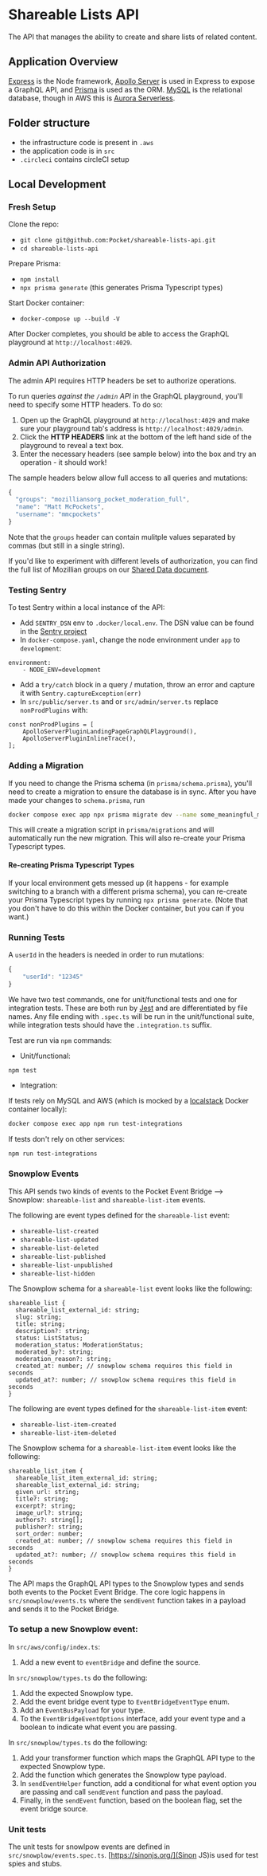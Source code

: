 # Shareable Lists API

The API that manages the ability to create and share lists of related content.

## Application Overview

[Express](https://expressjs.com/) is the Node framework, [Apollo Server](https://www.apollographql.com/docs/apollo-server/) is used in Express to expose a GraphQL API, and [Prisma](https://www.prisma.io/) is used as the ORM. [MySQL](https://www.mysql.com/) is the relational database, though in AWS this is [Aurora Serverless](https://aws.amazon.com/rds/aurora/serverless/).

## Folder structure

- the infrastructure code is present in `.aws`
- the application code is in `src`
- `.circleci` contains circleCI setup

## Local Development

### Fresh Setup

Clone the repo:

- `git clone git@github.com:Pocket/shareable-lists-api.git`
- `cd shareable-lists-api`

Prepare Prisma:

- `npm install`
- `npx prisma generate` (this generates Prisma Typescript types)

Start Docker container:

- `docker-compose up --build -V`

After Docker completes, you should be able to access the GraphQL playground at `http://localhost:4029`.

### Admin API Authorization

The admin API requires HTTP headers be set to authorize operations.

To run queries _against the `/admin` API_ in the GraphQL playground, you'll need to specify some HTTP headers. To do so:

1. Open up the GraphQL playground at `http://localhost:4029` and make sure your playground tab's address is `http://localhost:4029/admin`.
2. Click the **HTTP HEADERS** link at the bottom of the left hand side of the playground to reveal a text box.
3. Enter the necessary headers (see sample below) into the box and try an operation - it should work!

The sample headers below allow full access to all queries and mutations:

```typescript
{
  "groups": "mozilliansorg_pocket_moderation_full",
  "name": "Matt McPockets",
  "username": "mmcpockets"
}
```

Note that the `groups` header can contain mulitple values separated by commas (but still in a single string).

If you'd like to experiment with different levels of authorization, you can find the full list of Mozillian groups on our [Shared Data document](https://getpocket.atlassian.net/wiki/spaces/PE/pages/2584150049/Pocket+Shared+Data#Source-of-Truth.3).

### Testing Sentry

To test Sentry within a local instance of the API:

- Add `SENTRY_DSN` env to `.docker/local.env`. The DSN value can be found in the [Sentry project](https://sentry.io/settings/pocket/projects/shareable-lists-api/)
- In `docker-compose.yaml`, change the node environment under `app` to `development`:

```
environment:
	- NODE_ENV=development
```

- Add a `try/catch` block in a query / mutation, throw an error and capture it with `Sentry.captureException(err)`
- In `src/public/server.ts` and or `src/admin/server.ts` replace `nonProdPlugins` with:

```
const nonProdPlugins = [
	ApolloServerPluginLandingPageGraphQLPlayground(),
	ApolloServerPluginInlineTrace(),
];
```

### Adding a Migration

If you need to change the Prisma schema (in `prisma/schema.prisma`), you'll need to create a migration to ensure the database is in sync. After you have made your changes to `schema.prisma`, run

```bash
docker compose exec app npx prisma migrate dev --name some_meaningful_migration_name
```

This will create a migration script in `prisma/migrations` and will automatically run the new migration. This will also re-create your Prisma Typescript types.

#### Re-creating Prisma Typescript Types

If your local environment gets messed up (it happens - for example switching to a branch with a different prisma schema), you can re-create your Prisma Typescript types by running `npx prisma generate`. (Note that you don't have to do this within the Docker container, but you can if you want.)

### Running Tests

A `userId` in the headers is needed in order to run mutations:

```typescript
{
	"userId": "12345"
}
```

We have two test commands, one for unit/functional tests and one for integration tests. These are both run by [Jest](https://jestjs.io/) and are differentiated by file names. Any file ending with `.spec.ts` will be run in the unit/functional suite, while integration tests should have the `.integration.ts` suffix.

Test are run via `npm` commands:

- Unit/functional:

```bash
npm test
```

- Integration:

If tests rely on MySQL and AWS (which is mocked by a [localstack](https://github.com/localstack/localstack) Docker container locally):

```bash
docker compose exec app npm run test-integrations
```

If tests don't rely on other services:

```
npm run test-integrations
```

### Snowplow Events

This API sends two kinds of events to the Pocket Event Bridge --> Snowplow: `shareable-list` and `shareable-list-item` events.

The following are event types defined for the `shareable-list` event:

- `shareable-list-created`
- `shareable-list-updated`
- `shareable-list-deleted`
- `shareable-list-published`
- `shareable-list-unpublished`
- `shareable-list-hidden`

The Snowplow schema for a `shareable-list` event looks like the following:

```
shareable_list {
  shareable_list_external_id: string;
  slug: string;
  title: string;
  description?: string;
  status: ListStatus;
  moderation_status: ModerationStatus;
  moderated_by?: string;
  moderation_reason?: string;
  created_at: number; // snowplow schema requires this field in seconds
  updated_at?: number; // snowplow schema requires this field in seconds
}
```

The following are event types defined for the `shareable-list-item` event:

- `shareable-list-item-created`
- `shareable-list-item-deleted`

The Snowplow schema for a `shareable-list-item` event looks like the following:

```
shareable_list_item {
  shareable_list_item_external_id: string;
  shareable_list_external_id: string;
  given_url: string;
  title?: string;
  excerpt?: string;
  image_url?: string;
  authors?: string[];
  publisher?: string;
  sort_order: number;
  created_at: number; // snowplow schema requires this field in seconds
  updated_at?: number; // snowplow schema requires this field in seconds
}
```

The API maps the GraphQL API types to the Snowplow types and sends both events to the Pocket Event Bridge. The core logic happens in `src/snowplow/events.ts` where the `sendEvent` function takes in a payload and sends it to the Pocket Bridge.

### To setup a new Snowplow event:

In `src/aws/config/index.ts`:

1. Add a new event to `eventBridge` and define the source.

In `src/snowplow/types.ts` do the following:

1. Add the expected Snowplow type.
2. Add the event bridge event type to `EventBridgeEventType` enum.
3. Add an `EventBusPayload` for your type.
4. To the `EventBridgeEventOptions` interface, add your event type and a boolean to indicate what event you are passing.

In `src/snowplow/types.ts` do the following:

1. Add your transformer function which maps the GraphQL API type to the expected Snowplow type.
2. Add the function which generates the Snowplow type payload.
3. In `sendEventHelper` function, add a conditional for what event option you are passing and call `sendEvent` function and pass the payload.
4. Finally, in the `sendEvent` function, based on the boolean flag, set the event bridge source.

### Unit tests

The unit tests for snowlpow events are defined in `src/snowplow/events.spec.ts`. [https://sinonjs.org/](Sinon JS)is used for test spies and stubs.
